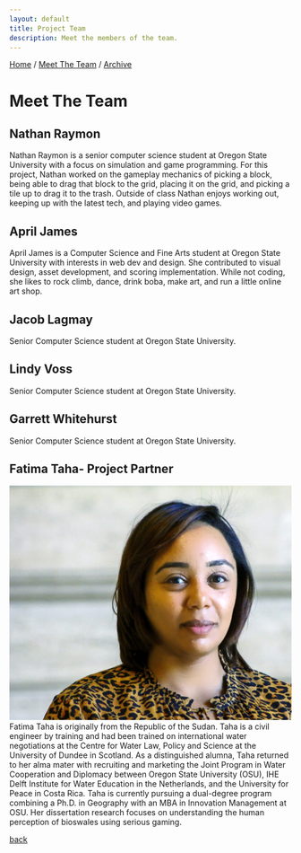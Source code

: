```yaml
---
layout: default
title: Project Team
description: Meet the members of the team.
---
```

[Home](./)      /       [Meet The Team](./team.html)        /       [Archive](./archive.html)

# Meet The Team


## Nathan Raymon
Nathan Raymon is a senior computer science student at Oregon State University with a focus on simulation and game programming. For this project, Nathan worked on the gameplay mechanics of picking a block, being able to drag that block to the grid, placing it on the grid, and picking a tile up to drag it to the trash. Outside of class Nathan enjoys working out, keeping up with the latest tech, and playing video games.

## April James
April James is a Computer Science and Fine Arts student at Oregon State University with interests in web dev and design. She contributed to visual design, asset development, and scoring implementation. While not coding, she likes to rock climb, dance, drink boba, make art, and run a little online art shop. 

## Jacob Lagmay
Senior Computer Science student at Oregon State University.

## Lindy Voss
Senior Computer Science student at Oregon State University.

## Garrett Whitehurst
Senior Computer Science student at Oregon State University.

## Fatima Taha- Project Partner
![fatima](assets/FatimaTaha.jpeg)
Fatima Taha is originally from the Republic of the Sudan. Taha is a civil engineer by training and had been trained on international water negotiations at the Centre for Water Law, Policy and Science at the University of Dundee in Scotland. As a distinguished alumna, Taha returned to her alma mater with recruiting and marketing the Joint Program in Water Cooperation and Diplomacy between Oregon State University (OSU), IHE Delft Institute for Water Education in the Netherlands, and the University for Peace in Costa Rica. Taha is currently pursuing a dual-degree program combining a Ph.D. in Geography with an MBA in Innovation Management at OSU. Her dissertation research focuses on understanding the human perception of bioswales using serious gaming.

[back](./)
